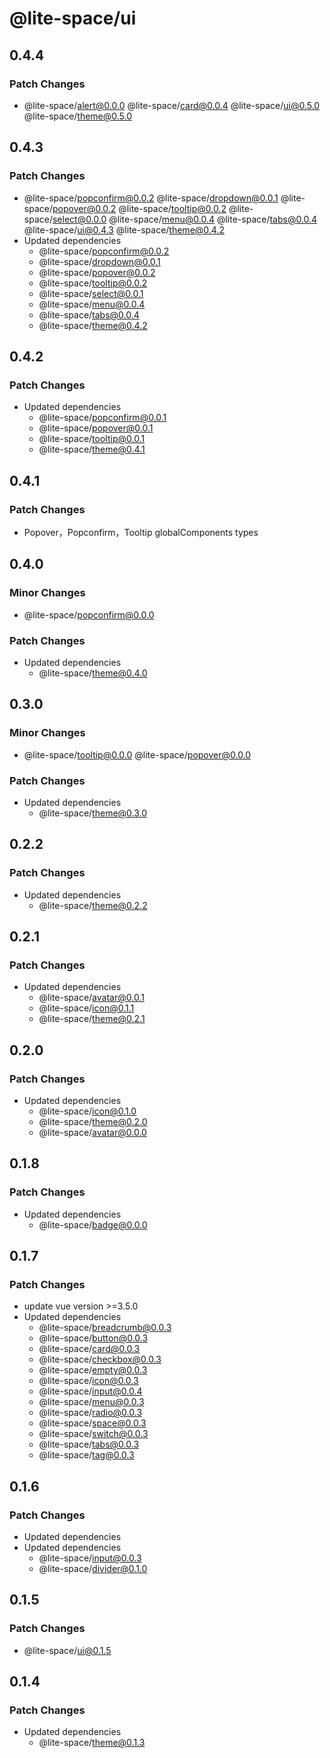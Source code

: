 # @lite-space/ui

## 0.4.4

### Patch Changes

- @lite-space/alert@0.0.0
  @lite-space/card@0.0.4
  @lite-space/ui@0.5.0
  @lite-space/theme@0.5.0

## 0.4.3

### Patch Changes

- @lite-space/popconfirm@0.0.2
  @lite-space/dropdown@0.0.1
  @lite-space/popover@0.0.2
  @lite-space/tooltip@0.0.2
  @lite-space/select@0.0.0
  @lite-space/menu@0.0.4
  @lite-space/tabs@0.0.4
  @lite-space/ui@0.4.3
  @lite-space/theme@0.4.2
- Updated dependencies
  - @lite-space/popconfirm@0.0.2
  - @lite-space/dropdown@0.0.1
  - @lite-space/popover@0.0.2
  - @lite-space/tooltip@0.0.2
  - @lite-space/select@0.0.1
  - @lite-space/menu@0.0.4
  - @lite-space/tabs@0.0.4
  - @lite-space/theme@0.4.2

## 0.4.2

### Patch Changes

- Updated dependencies
  - @lite-space/popconfirm@0.0.1
  - @lite-space/popover@0.0.1
  - @lite-space/tooltip@0.0.1
  - @lite-space/theme@0.4.1

## 0.4.1

### Patch Changes

- Popover，Popconfirm，Tooltip globalComponents types

## 0.4.0

### Minor Changes

- @lite-space/popconfirm@0.0.0

### Patch Changes

- Updated dependencies
  - @lite-space/theme@0.4.0

## 0.3.0

### Minor Changes

- @lite-space/tooltip@0.0.0
  @lite-space/popover@0.0.0

### Patch Changes

- Updated dependencies
  - @lite-space/theme@0.3.0

## 0.2.2

### Patch Changes

- Updated dependencies
  - @lite-space/theme@0.2.2

## 0.2.1

### Patch Changes

- Updated dependencies
  - @lite-space/avatar@0.0.1
  - @lite-space/icon@0.1.1
  - @lite-space/theme@0.2.1

## 0.2.0

### Patch Changes

- Updated dependencies
  - @lite-space/icon@0.1.0
  - @lite-space/theme@0.2.0
  - @lite-space/avatar@0.0.0

## 0.1.8

### Patch Changes

- Updated dependencies
  - @lite-space/badge@0.0.0

## 0.1.7

### Patch Changes

- update vue version >=3.5.0
- Updated dependencies
  - @lite-space/breadcrumb@0.0.3
  - @lite-space/button@0.0.3
  - @lite-space/card@0.0.3
  - @lite-space/checkbox@0.0.3
  - @lite-space/empty@0.0.3
  - @lite-space/icon@0.0.3
  - @lite-space/input@0.0.4
  - @lite-space/menu@0.0.3
  - @lite-space/radio@0.0.3
  - @lite-space/space@0.0.3
  - @lite-space/switch@0.0.3
  - @lite-space/tabs@0.0.3
  - @lite-space/tag@0.0.3

## 0.1.6

### Patch Changes

- Updated dependencies
- Updated dependencies
  - @lite-space/input@0.0.3
  - @lite-space/divider@0.1.0

## 0.1.5

### Patch Changes

- @lite-space/ui@0.1.5

## 0.1.4

### Patch Changes

- Updated dependencies
  - @lite-space/theme@0.1.3
